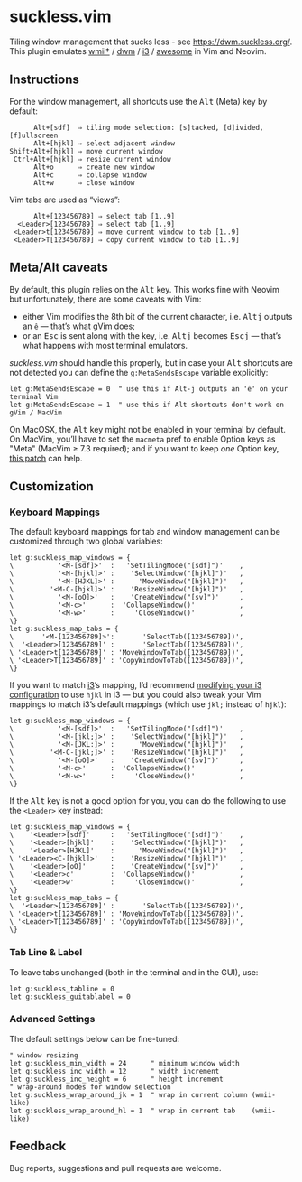 suckless.vim
================================================================================

Tiling window management that sucks less - see <https://dwm.suckless.org/>. <br>
This plugin emulates [wmii†][1] / [dwm][2] / [i3][3] / [awesome][4] in Vim and Neovim.

  [1]: https://code.google.com/archive/p/wmii/
  [2]: https://dwm.suckless.org/
  [3]: https://i3wm.org/
  [4]: https://awesomewm.org/

Instructions
--------------------------------------------------------------------------------

For the window management, all shortcuts use the <kbd>Alt</kbd> (Meta) key by default:

          Alt+[sdf]  ⇒ tiling mode selection: [s]tacked, [d]ivided, [f]ullscreen
          Alt+[hjkl] ⇒ select adjacent window
    Shift+Alt+[hjkl] ⇒ move current window
     Ctrl+Alt+[hjkl] ⇒ resize current window
          Alt+o      ⇒ create new window
          Alt+c      ⇒ collapse window
          Alt+w      ⇒ close window

Vim tabs are used as “views”:

          Alt+[123456789] ⇒ select tab [1..9]
      <Leader>[123456789] ⇒ select tab [1..9]
     <Leader>t[123456789] ⇒ move current window to tab [1..9]
     <Leader>T[123456789] ⇒ copy current window to tab [1..9]


Meta/Alt caveats
--------------------------------------------------------------------------------

By default, this plugin relies on the <kbd>Alt</kbd> key. This works fine with Neovim but unfortunately, there are some caveats with Vim:

* either Vim modifies the 8th bit of the current character, i.e. <kbd>Alt</kbd><kbd>j</kbd> outputs an `ê` — that’s what gVim does;
* or an <kbd>Esc</kbd> is sent along with the key, i.e. <kbd>Alt</kbd><kbd>j</kbd> becomes <kbd>Esc</kbd><kbd>j</kbd> — that’s what happens with most terminal emulators.


*suckless.vim* should handle this properly, but in case your <kbd>Alt</kbd> shortcuts are not detected you can define the `g:MetaSendsEscape` variable explicitly:

```vim
let g:MetaSendsEscape = 0  " use this if Alt-j outputs an 'ê' on your terminal Vim
let g:MetaSendsEscape = 1  " use this if Alt shortcuts don't work on gVim / MacVim
```

On MacOSX, the <kbd>Alt</kbd> key might not be enabled in your terminal by default. On MacVim, you’ll have to set the ``macmeta`` pref to enable Option keys as "Meta" (MacVim ≥ 7.3 required); and if you want to keep *one* Option key, [this patch](https://gist.github.com/666875) can help.


Customization
--------------------------------------------------------------------------------

### Keyboard Mappings

The default keyboard mappings for tab and window management can be customized through two global variables:

```vim
let g:suckless_map_windows = {
\           '<M-[sdf]>'  :   'SetTilingMode("[sdf]")'    ,
\           '<M-[hjkl]>' :    'SelectWindow("[hjkl]")'   ,
\           '<M-[HJKL]>' :      'MoveWindow("[hjkl]")'   ,
\         '<M-C-[hjkl]>' :    'ResizeWindow("[hjkl]")'   ,
\           '<M-[oO]>'   :    'CreateWindow("[sv]")'     ,
\           '<M-c>'      :  'CollapseWindow()'           ,
\           '<M-w>'      :     'CloseWindow()'           ,
\}
let g:suckless_map_tabs = {
\       '<M-[123456789]>':       'SelectTab([123456789])',
\  '<Leader>[123456789]' :       'SelectTab([123456789])',
\ '<Leader>t[123456789]' : 'MoveWindowToTab([123456789])',
\ '<Leader>T[123456789]' : 'CopyWindowToTab([123456789])',
\}
```

If you want to match [i3][3]’s mapping, I’d recommend [modifying your i3 configuration][5] to use `hjkl` in i3 — but you could also tweak your Vim mappings to match i3’s default mappings (which use `jkl;` instead of `hjkl`):

  [5]: https://github.com/fabi1cazenave/dotFiles/blob/master/config/i3/config

```vim
let g:suckless_map_windows = {
\           '<M-[sdf]>'  :   'SetTilingMode("[sdf]")'    ,
\           '<M-[jkl;]>' :    'SelectWindow("[hjkl]")'   ,
\           '<M-[JKL:]>' :      'MoveWindow("[hjkl]")'   ,
\         '<M-C-[jkl;]>' :    'ResizeWindow("[hjkl]")'   ,
\           '<M-[oO]>'   :    'CreateWindow("[sv]")'     ,
\           '<M-c>'      :  'CollapseWindow()'           ,
\           '<M-w>'      :     'CloseWindow()'           ,
\}
```

If  the <kbd>Alt</kbd> key is not a good option for you, you can do the following to use the `<Leader>` key instead:

```vim
let g:suckless_map_windows = {
\    '<Leader>[sdf]'     :   'SetTilingMode("[sdf]")'    ,
\    '<Leader>[hjkl]'    :    'SelectWindow("[hjkl]")'   ,
\    '<Leader>[HJKL]'    :      'MoveWindow("[hjkl]")'   ,
\ '<Leader><C-[hjkl]>'   :    'ResizeWindow("[hjkl]")'   ,
\    '<Leader>[oO]'      :    'CreateWindow("[sv]")'     ,
\    '<Leader>c'         :  'CollapseWindow()'           ,
\    '<Leader>w'         :     'CloseWindow()'           ,
\}
let g:suckless_map_tabs = {
\  '<Leader>[123456789]' :       'SelectTab([123456789])',
\ '<Leader>t[123456789]' : 'MoveWindowToTab([123456789])',
\ '<Leader>T[123456789]' : 'CopyWindowToTab([123456789])',
\}
```

### Tab Line & Label

To leave tabs unchanged (both in the terminal and in the GUI), use:

```vim
let g:suckless_tabline = 0
let g:suckless_guitablabel = 0
```

### Advanced Settings

The default settings below can be fine-tuned:

```vim
" window resizing
let g:suckless_min_width = 24      " minimum window width
let g:suckless_inc_width = 12      " width increment
let g:suckless_inc_height = 6      " height increment
" wrap-around modes for window selection
let g:suckless_wrap_around_jk = 1  " wrap in current column (wmii-like)
let g:suckless_wrap_around_hl = 1  " wrap in current tab    (wmii-like)
```


Feedback
--------------------------------------------------------------------------------

Bug reports, suggestions and pull requests are welcome.

